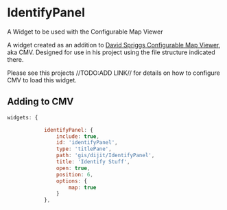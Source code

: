 IdentifyPanel
=============

A Widget to be used with the Configurable Map Viewer




A widget created as an addition to [David Spriggs Configurable Map Viewer](https://github.com/DavidSpriggs/ConfigurableViewerJSAPI), aka CMV. Designed for use in his project using the file structure indicated there. 

Please see this projects //TODO:ADD LINK// for details on how to configure CMV to load this widget.

## Adding to CMV
```javascript
widgets: {

			identifyPanel: {
				include: true,
				id: 'identifyPanel',
				type: 'titlePane',
				path: 'gis/dijit/IdentifyPanel',
				title: 'Identify Stuff',
				open: true,
				position: 6,
				options: {
					map: true			
				}
			},			
```

